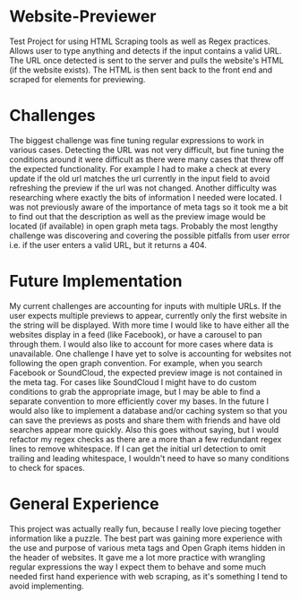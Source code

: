 # Website-Previewer
Test Project for using HTML Scraping tools as well as Regex practices.  Allows user to type anything and detects if the input contains a valid URL.  The URL once detected is sent to the server and pulls the website's HTML (if the website exists).  The HTML is then sent back to the front end and scraped for elements for previewing.

# Challenges
The biggest challenge was fine tuning regular expressions to work in various cases. Detecting the URL was not very difficult, but fine tuning the conditions around it were difficult as there were many cases that threw off the expected functionality.  For example I had to make a check at every update if the old url matches the url currently in the input field to avoid refreshing the preview if the url was not changed.  Another difficulty was researching where exactly the bits of information I needed were located.  I was not previously aware of the importance of meta tags so it took me a bit to find out that the description as well as the preview image would be located (if available) in open graph meta tags.  Probably the most lengthy challenge was discovering and covering the possible pitfalls from user error i.e. if the user enters a valid URL, but it returns a 404.

# Future Implementation
My current challenges are accounting for inputs with multiple URLs.  If the user expects multiple previews to appear, currently only the first website in the string will be displayed.  With more time I would like to have either all the websites display in a feed (like Facebook), or have a carousel to pan through them.  I would also like to account for more cases where data is unavailable.  One challenge I have yet to solve is accounting for websites not following the open graph convention.  For example, when you search Facebook or SoundCloud, the expected preview image is not contained in the meta tag.  For cases like SoundCloud I might have to do custom conditions to grab the appropriate image, but I may be able to find a separate convention to more efficiently cover my bases.  In the future I would also like to implement a database and/or caching system so that you can save the previews as posts and share them with friends and have old searches appear more quickly.  Also this goes without saying, but I would refactor my regex checks as there are a more than a few redundant regex lines to remove whitespace.  If I can get the initial url detection to omit trailing and leading whitespace, I wouldn't need to have so many conditions to check for spaces.

# General Experience
This project was actually really fun, because I really love piecing together information like a puzzle.  The best part was gaining more experience with the use and purpose of various meta tags and Open Graph items hidden in the header of websites.  It gave me a lot more practice with wrangling regular expressions the way I expect them to behave and some much needed first hand experience with web scraping, as it's something I tend to avoid implementing.
